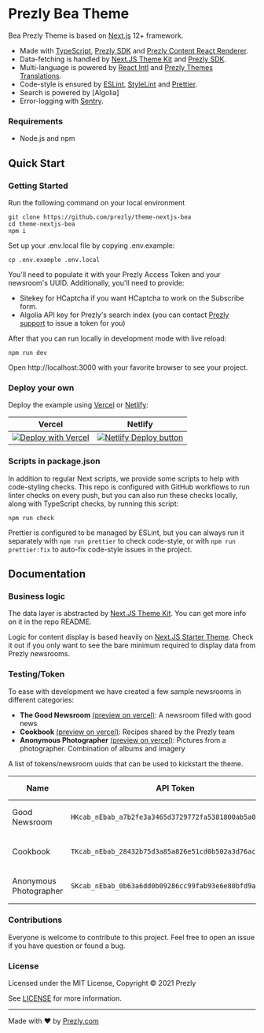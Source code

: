 # Prezly Bea Theme

Bea Prezly Theme is based on [Next.js] 12+ framework.
- Made with [TypeScript], [Prezly SDK] and [Prezly Content React Renderer].
- Data-fetching is handled by [Next.JS Theme Kit] and [Prezly SDK].
- Multi-language is powered by [React Intl] and [Prezly Themes Translations].
- Code-style is ensured by [ESLint], [StyleLint] and [Prettier].
- Search is powered by [Algolia]
- Error-logging with [Sentry].

### Requirements

* Node.js and npm

## Quick Start

### Getting Started

Run the following command on your local environment

```Shell
git clone https://github.com/prezly/theme-nextjs-bea
cd theme-nextjs-bea
npm i
```

Set up your .env.local file by copying .env.example:
```Shell
cp .env.example .env.local
```

You'll need to populate it with your Prezly Access Token and your newsroom's UUID.
Additionally, you'll need to provide:
- Sitekey for HCaptcha if you want HCaptcha to work on the Subscribe form.
- Algolia API key for Prezly's search index (you can contact [Prezly support](https://www.prezly.com/talk-to-us) to issue a token for you)

After that you can run locally in development mode with live reload:

```Shell
npm run dev
```

Open http://localhost:3000 with your favorite browser to see your project.

### Deploy your own

Deploy the example using [Vercel](https://vercel.com) or [Netlify](https://www.netlify.com/):

| Vercel  | Netlify |
| ------------- | ------------- |
| [![Deploy with Vercel](https://vercel.com/button)](https://vercel.com/new/git/external?repository-url=https://github.com/prezly/theme-nextjs-bea)  | [![Netlify Deploy button](https://www.netlify.com/img/deploy/button.svg)](https://app.netlify.com/start/deploy?repository=https://github.com/prezly/theme-nextjs-bea)  |

### Scripts in package.json

In addition to regular Next scripts, we provide some scripts to help with code-styling checks.
This repo is configured with GitHub workflows to run linter checks on every push, but you can also run these checks locally, along with TypeScript checks, by running this script:
```Shell
npm run check
```

Prettier is configured to be managed by ESLint, but you can always run it separately with `npm run prettier` to check code-style, or with `npm run prettier:fix` to auto-fix code-style issues in the project.

## Documentation

### Business logic

The data layer is abstracted by [Next.JS Theme Kit]. You can get more info on it in the repo README.

Logic for content display is based heavily on [Next.JS Starter Theme]. Check it out if you only want to see the bare minimum required to display data from Prezly newsrooms.

### Testing/Token

To ease with development we have created a few sample newsrooms in different categories:

* **The Good Newsroom** [(preview on vercel)](https://theme-nextjs-bea-the-good-newsroom.vercel.app/): A newsroom filled with good news
* **Cookbook** [(preview on vercel)](https://theme-nextjs-bea-cookbook.vercel.app/): Recipes shared by the Prezly team
* **Anonymous Photographer** [(preview on vercel)](https://theme-nextjs-bea-photography.vercel.app/):  Pictures from a photographer. Combination of albums and imagery

A list of tokens/newsroom uuids that can be used to kickstart the theme.

| Name  | API Token  | Newsroom UUID |
|---|---|---|
| Good Newsroom  | `HKcab_nEbab_a7b2fe3a3465d3729772fa5381800ab5a0c30d8d`  | `578e78e9-9a5b-44ad-bda2-5214895ee036` |
| Cookbook  | `TKcab_nEbab_28432b75d3a85a826e51cd0b502a3d76acf98d19`  | `9d90b2c1-aed9-4415-a9fb-82dd3a2a1b52` |
| Anonymous Photographer | `SKcab_nEbab_0b63a6dd0b09286cc99fab93e6e80bfd9aecfbb5`  | `ce8299f6-a293-41df-8ffc-1c064d4401bc` |

### Contributions

Everyone is welcome to contribute to this project. Feel free to open an issue if you have question or found a bug.

### License

Licensed under the MIT License, Copyright © 2021 Prezly

See [LICENSE](LICENSE) for more information.

---

Made with ♥ by [Prezly.com](https://www.prezly.com/developers)

[Next.JS]: https://nextjs.org
[Prezly SDK]: https://github.com/prezly/javascript-sdk
[Next.JS Theme Kit]: https://github.com/prezly/theme-kit-nextjs
[Typescript]: https://www.typescriptlang.org
[ESLint]: https://eslint.org
[StyleLint]: https://stylelint.io
[Prettier]: https://prettier.io
[React Intl]: https://www.npmjs.com/package/react-intl
[Algolia Search]: https://www.npmjs.com/package/algoliasearch
[Prezly Content React Renderer]: https://www.npmjs.com/package/@prezly/content-renderer-react-js
[Prezly Themes Translations]: https://www.npmjs.com/package/@prezly/themes-intl-messages
[Sentry]: https://sentry.io/
[Next.JS Starter Theme]: https://github.com/prezly/theme-nextjs-starter
